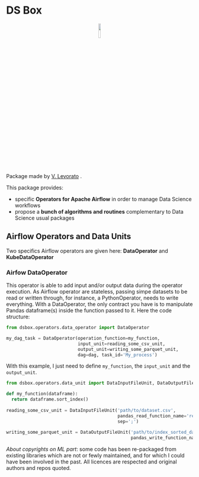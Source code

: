 # DS Box
<p align="center">
<img width="10%" src="https://user-images.githubusercontent.com/17388898/81501373-51baa880-92d8-11ea-8b96-d461bee1d21e.png">
</p>

Package made by <a href="https://www.linkedin.com/in/vlevorato/">V. Levorato</a> .

This package provides:
* specific **Operators for Apache Airflow** in order to manage Data Science workflows
* propose a **bunch of algorithms and routines** complementary to Data Science usual packages


## Airflow Operators and Data Units

Two specifics Airflow operators are given here: **DataOperator** and **KubeDataOperator**

### Airfow DataOperator
This operator is able to add input and/or output data during the operator execution. As Airflow operator are stateless, passing simpe datasets to be read or written through, for instance, a PythonOperator, needs to write everything. With a DataOperator, the only contract you have is to manipulate Pandas dataframe(s) inside the function passed to it. Here the code structure:
```python
from dsbox.operators.data_operator import DataOperator

my_dag_task = DataOperator(operation_function=my_function,
                           input_unit=reading_some_csv_unit,
                           output_unit=writing_some_parquet_unit,
                           dag=dag, task_id='My_process')
```

With this example, I just need to define ```my_function```, the ```input_unit``` and the ```output_unit```.

```python
from dsbox.operators.data_unit import DataInputFileUnit, DataOutputFileUnit

def my_function(dataframe):
  return dataframe.sort_index()
 
reading_some_csv_unit = DataInputFileUnit('path/to/dataset.csv',
                                          pandas_read_function_name='read_csv',
                                          sep=';')
                                          
writing_some_parquet_unit = DataOutputFileUnit('path/to/index_sorted_dataset.parquet',
                                               pandas_write_function_name='to_parquet')                                     

```






_About copyrights on ML part_: some code has been re-packaged from existing libraries which are not or fewly maintained, and for which I could have been involved in the past. All licences are respected and original authors and repos quoted.


 

